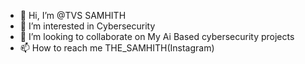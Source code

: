 - 👋 Hi, I’m @TVS SAMHITH
- 👀 I’m interested in Cybersecurity 
- 💞️ I’m looking to collaborate on My Ai Based cybersecurity projects 
- 📫 How to reach me THE_SAMHITH(Instagram)

<!---
TVSSAMHITH/TVSSAMHITH is a ✨ special ✨ repository because its `README.md` (this file) appears on your GitHub profile.
You can click the Preview link to take a look at your changes.
--->
